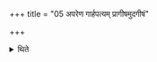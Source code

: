 +++
title = "05 अपरेण गार्हपत्यम् प्रागीषमुदगीषं"

+++

<details><summary>थिते</summary>

5. The cart containing rice grains or barley with its pole towards the east or towards the north and its yoke tied, stands behind the Garhapatya (-fire).
</details>

